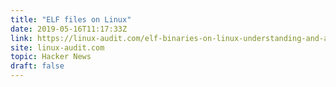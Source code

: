 ```yaml
---
title: "ELF files on Linux"
date: 2019-05-16T11:17:33Z
link: https://linux-audit.com/elf-binaries-on-linux-understanding-and-analysis/?utm_medium=RSS&utm_source=hune
site: linux-audit.com
topic: Hacker News
draft: false
---
```


